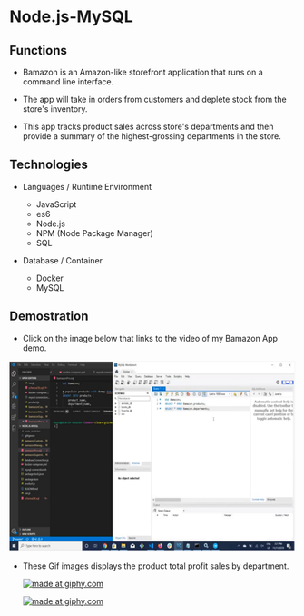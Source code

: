 # Node.js-MySQL

## Functions

- Bamazon is an Amazon-like storefront application that runs on a command line interface.

- The app will take in orders from customers and deplete stock from the store's inventory.

- This app tracks product sales across store's departments and then provide a summary of the highest-grossing departments in the store.

## Technologies

- Languages / Runtime Environment 

    * JavaScript
    * es6
    * Node.js 
    * NPM (Node Package Manager)
    * SQL
  

- Database / Container

    * Docker
    * MySQL 

## Demostration

- Click on the image below that links to the video of my Bamazon App demo.

<a href="https://youtu.be/zkEF8Z8OAK0"><img src="images/nodejs&mysql02.png" ></a>

- These Gif images displays the product total profit sales by department.

    <a href="https://giphy.com/gif/3facxx"><img src="https://media.giphy.com/media/VG2EkqVdCZ0hpTU1KV/giphy.gif" title="made at giphy.com"/></a>

    <a href="https://giphy.com/gif/3facxx"><img src="https://media.giphy.com/media/VdWosnetAHl5cjeHP3/giphy.gif" title="made at giphy.com"/></a>
